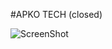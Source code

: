 #APKO TECH (closed)

![ScreenShot](https://raw.github.com/artemdude/apko-tech/master/screenshots/apko.png)